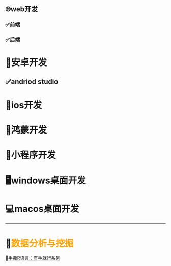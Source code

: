 ## **🌐web开发**

### ✅前端



### ✅后端



# 📱安卓开发

## ✅andriod studio

# 🍎ios开发

# 🔗鸿蒙开发

# 🤏小程序开发

# 🖥️windows桌面开发



# 💻macos桌面开发

------



# 🔢<font color='orange'>数据分析与挖掘</font>



👊[手撕R语言：有手就行系列](R语言/)

